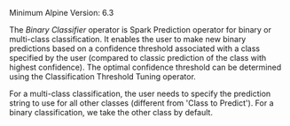 Minimum Alpine Version: 6.3

The *Binary Classifier* operator is Spark Prediction operator for binary or multi-class classification.
It enables the user to make new binary predictions based on a confidence threshold associated with a class specified by the user (compared to classic prediction of the class with highest confidence).
The optimal confidence threshold can be determined using the Classification Threshold Tuning operator.

For a multi-class classification, the user needs to specify the prediction string to use for all other classes (different from 'Class to Predict').
For a binary classification, we take the other class by default.

